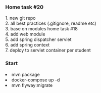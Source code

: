 <h3>Home task #20</h3>
1. new git repo<br>
2. all best practices (.gitignore, readme etc)<br>
3. base on modules home task #18<br>
4. add web module<br>
5. add spring dispatcher servlet<br>
6. add spring context<br>
7. deploy to servlet container per student <br>

<h3>Start</h3> 
<li>mvn package
<li>docker-compose up -d
<li>mvn flyway:migrate
